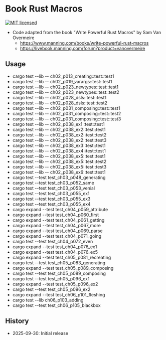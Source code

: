# Book Rust Macros

[![MIT licensed][mit-badge]][mit-url]

[mit-badge]: https://img.shields.io/badge/license-MIT-blue.svg
[mit-url]: https://github.com/david-wallace-croft/book-rust-macros/blob/main/LICENSE.txt

- Code adapted from the book "Write Powerful Rust Macros" by Sam Van Overmeire
  - https://www.manning.com/books/write-powerful-rust-macros
  - https://livebook.manning.com/forum?product=vanovermeire

## Usage

- cargo test --lib -- ch02_p013_creating::test::test1
- cargo test --lib -- ch02_p019_varargs::test::test1
- cargo test --lib -- ch02_p023_newtypes::test::test1
- cargo test --lib -- ch02_p023_newtypes::test::test2
- cargo test --lib -- ch02_p028_dsls::test::test1
- cargo test --lib -- ch02_p028_dsls::test::test2
- cargo test --lib -- ch02_p031_composing::test::test1
- cargo test --lib -- ch02_p031_composing::test::test2
- cargo test --lib -- ch02_p031_composing::test::test3
- cargo test --lib -- ch02_p038_ex1::test::test1
- cargo test --lib -- ch02_p038_ex2::test::test1
- cargo test --lib -- ch02_p038_ex2::test::test2
- cargo test --lib -- ch02_p038_ex2::test::test3
- cargo test --lib -- ch02_p038_ex3::test::test1
- cargo test --lib -- ch02_p038_ex4::test::test1
- cargo test --lib -- ch02_p038_ex5::test::test1
- cargo test --lib -- ch02_p038_ex5::test::test2
- cargo test --lib -- ch02_p038_ex5::test::test3
- cargo test --lib -- ch02_p038_ex6::test::test1
- cargo test --test test_ch03_p048_generating
- cargo test --test test_ch03_p052_same
- cargo test --test test_ch03_p053_venial
- cargo test --test test_ch03_p055_ex1
- cargo test --test test_ch03_p055_ex3
- cargo test --test test_ch03_p055_ex4
- cargo expand --test test_ch04_p059_attribute
- cargo expand --test test_ch04_p060_first
- cargo expand --test test_ch04_p061_getting
- cargo expand --test test_ch04_p067_more
- cargo expand --test test_ch04_p069_parse
- cargo expand --test test_ch04_p071_going
- cargo test --test test_ch04_p072_even
- cargo expand --test test_ch04_p076_ex1
- cargo expand --test test_ch04_p076_ex5
- cargo expand --test test_ch05_p081_recreating
- cargo test --test test_ch05_p083_generating
- cargo expand --test test_ch05_p089_composing
- cargo test --test test_ch05_p089_composing
- cargo test --test test_ch05_p096_ex1
- cargo expand --test test_ch05_p096_ex2
- cargo test --test test_ch05_p096_ex2
- cargo expand --test test_ch06_p101_fleshing
- cargo test --lib ch06_p103_adding
- cargo test --test test_ch06_p105_blackbox

## History

- 2025-09-30: Initial release
